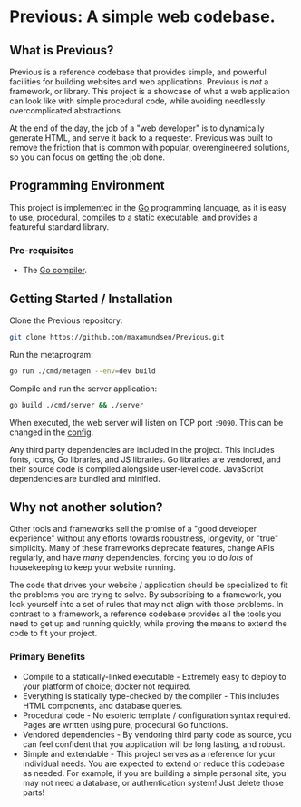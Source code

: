 # Previous: A simple web codebase.

## What is Previous?
Previous is a reference codebase that provides simple, and powerful facilities for building websites and web applications.
Previous is _not_ a framework, or library.
This project is a showcase of what a web application can look like with simple procedural code, while avoiding needlessly overcomplicated abstractions.

At the end of the day, the job of a "web developer" is to dynamically generate HTML, and serve it back to a requester.
Previous was built to remove the friction that is common with popular, overengineered solutions, so you can focus on getting the job done.

## Programming Environment
This project is implemented in the [Go](https://go.dev/) programming language, as it is easy to use, procedural, compiles to a static executable, and provides a featureful standard library.

### Pre-requisites

- The [Go compiler](https://go.dev/).

## Getting Started / Installation
Clone the Previous repository:
```sh
git clone https://github.com/maxamundsen/Previous.git
```

Run the metaprogram:
```sh
go run ./cmd/metagen --env=dev build
```

Compile and run the server application:
```sh
go build ./cmd/server && ./server
```

When executed, the web server will listen on TCP port `:9090`.
This can be changed in the [config](/docs/configuration).


Any third party dependencies are included in the project.
This includes fonts, icons, Go libraries, and JS libraries.
Go libraries are vendored, and their source code is compiled alongside user-level code.
JavaScript dependencies are bundled and minified.

## Why not another solution?
Other tools and frameworks sell the promise of a "good developer experience" without any efforts towards robustness, longevity, or "true" simplicity.
Many of these frameworks deprecate features, change APIs regularly, and have _many_ dependencies, forcing you to do _lots_ of housekeeping to keep your website running.

The code that drives your website / application should be specialized to fit the problems you are trying to solve.
By subscribing to a framework, you lock yourself into a set of rules that may not align with those problems.
In contrast to a framework, a reference codebase provides all the tools you need to get up and running quickly, while proving the means to extend the code to fit your project.

### Primary Benefits

- Compile to a statically-linked executable - Extremely easy to deploy to your platform of choice; docker not required.
- Everything is statically type-checked by the compiler - This includes HTML components, and database queries.
- Procedural code - No esoteric template / configuration syntax required. Pages are written using pure, procedural Go functions.
- Vendored dependencies - By vendoring third party code as source, you can feel confident that you application will be long lasting, and robust.
- Simple and extendable - This project serves as a reference for your individual needs. You are expected to extend or reduce this codebase as needed. For example, if you are building a simple personal site, you may not need a database, or authentication system! Just delete those parts!
